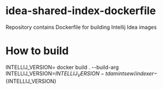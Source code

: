 # idea-shared-index-dockerfile
Repository contains Dockerfile for building Intellij Idea images   

# How to build
INTELLIJ_VERSION=<version>
docker build . --build-arg INTELLIJ_VERSION=${INTELLIJ_VERSION} -t damintsew/indexer-${INTELLIJ_VERSION}
